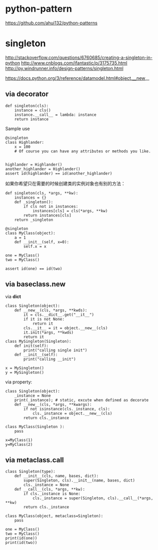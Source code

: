 # python-pattern
https://github.com/ahui132/python-patterns

# singleton
http://stackoverflow.com/questions/6760685/creating-a-singleton-in-python
http://www.cnblogs.com/ifantastic/p/3175735.html
http://py.windrunner.info/design-patterns/singleton.html

https://docs.python.org/3/reference/datamodel.html#object.__new__

## via decorator

    def singleton(cls):
        instance = cls()
        instance.__call__ = lambda: instance
        return instance

Sample use

    @singleton
    class Highlander:
        x = 100
        # Of course you can have any attributes or methods you like.


    highlander = Highlander()
    another_highlander = Highlander()
    assert id(highlander) == id(another_highlander)

如果你希望只在需要的时候创建类的实例对象也有别的方法：

    def singleton(cls, *args, **kw):
        instances = {}
        def _singleton():
            if cls not in instances:
                instances[cls] = cls(*args, **kw)
            return instances[cls]
        return _singleton

    @singleton
    class MyClass(object):
        a = 1
        def __init__(self, x=0):
            self.x = x

    one = MyClass()
    two = MyClass()

    assert id(one) == id(two)

## via baseclass.new
via __dict__

    class Singleton(object):
        def __new__(cls, *args, **kwds):
            it = cls.__dict__.get("__it__")
            if it is not None:
                return it
            cls.__it__ = it = object.__new__(cls)
            it.init(*args, **kwds)
            return it
    class MySingleton(Singleton):
        def init(self):
            print("calling single init")
        def __init__(self):
            print("calling __init")

    x = MySingleton()
    y = MySingleton()

via property:

    class Singleton(object):
        _instance = None
        print(_instance); # static, excute when defined as decorate
        def __new__(cls, *args, **kwargs):
            if not isinstance(cls._instance, cls):
                cls._instance = object.__new__(cls)
            return cls._instance

    class MyClass(Singleton ):
        pass

    x=MyClass(1)
    y=MyClass(2)

## via metaclass.call

    class Singleton(type):
        def __init__(cls, name, bases, dict):
            super(Singleton, cls).__init__(name, bases, dict)
            cls._instance = None
        def __call__(cls, *args, **kw):
            if cls._instance is None:
                cls._instance = super(Singleton, cls).__call__(*args, **kw)
            return cls._instance

    class MyClass(object, metaclass=Singleton):
        pass

    one = MyClass()
    two = MyClass()
    print(id(one))
    print(id(two))
